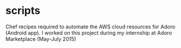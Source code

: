 # scripts

Chef recipes required to automate the AWS cloud resources for Adoro (Android app).
I worked on this project during my internship at Adoro Marketplace (May-July 2015)
